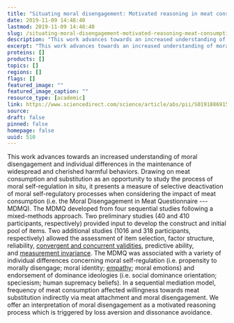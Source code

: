 ```yaml
---
title: "Situating moral disengagement: Motivated reasoning in meat consumption and substitution"
date: 2019-11-09 14:48:40
lastmod: 2019-11-09 14:48:40
slug: /situating-moral-disengagement-motivated-reasoning-meat-consumption-and-substitution
description: "This work advances towards an increased understanding of moral disengagement and individual differences in the maintenance of widespread and cherished harmful behaviors. Drawing on meat consumption and substitution as an opportunity to study the process of moral self-regulation in situ, it presents a measure of selective deactivation of moral self-regulatory processes when considering the impact of meat consumption (i.e. the Moral Disengagement in Meat Questionnaire — MDMQ). The MDMQ developed from four sequential studies following a mixed-methods approach."
excerpt: "This work advances towards an increased understanding of moral disengagement and individual differences in the maintenance of widespread and cherished harmful behaviors. Drawing on meat consumption and substitution as an opportunity to study the process of moral self-regulation in situ, it presents a measure of selective deactivation of moral self-regulatory processes when considering the impact of meat consumption (i.e. the Moral Disengagement in Meat Questionnaire — MDMQ). The MDMQ developed from four sequential studies following a mixed-methods approach."
proteins: []
products: []
topics: []
regions: []
flags: []
featured_image: ""
featured_image_caption: ""
resource_type: [academic]
link: https://www.sciencedirect.com/science/article/abs/pii/S0191886915300635?via%3Dihub=
source: 
draft: false
pinned: false
homepage: false
uuid: 510
---
```

This work advances towards an increased understanding of moral
disengagement and individual differences in the maintenance of
widespread and cherished harmful behaviors. Drawing on meat consumption
and substitution as an opportunity to study the process of moral
self-regulation in situ, it presents a measure of selective deactivation
of moral self-regulatory processes when considering the impact of meat
consumption (i.e. the Moral Disengagement in Meat Questionnaire ---
MDMQ). The MDMQ developed from four sequential studies following a
mixed-methods approach. Two preliminary studies (40 and 410
participants, respectively) provided input to develop the construct and
initial pool of items. Two additional studies (1016 and 318
participants, respectively) allowed the assessment of item selection,
factor structure, reliability, [convergent and concurrent
validities](https://www.sciencedirect.com/topics/psychology/convergent-validity "Learn more about Convergent Validity from ScienceDirect's AI-generated Topic Pages"),
predictive ability, and [measurement
invariance](https://www.sciencedirect.com/topics/psychology/measurement-invariance "Learn more about Measurement Invariance from ScienceDirect's AI-generated Topic Pages").
The MDMQ was associated with a variety of individual differences
concerning moral self-regulation (i.e. propensity to morally disengage;
moral
identity; [empathy](https://www.sciencedirect.com/topics/psychology/empathy "Learn more about Empathy from ScienceDirect's AI-generated Topic Pages");
moral emotions) and endorsement of dominance ideologies (i.e. social
dominance orientation; speciesism; human supremacy beliefs). In a
sequential mediation model, frequency of meat consumption affected
willingness towards meat substitution indirectly via meat attachment and
moral disengagement. We offer an interpretation of moral disengagement
as a motivated reasoning process which is triggered by loss aversion and
dissonance avoidance.
